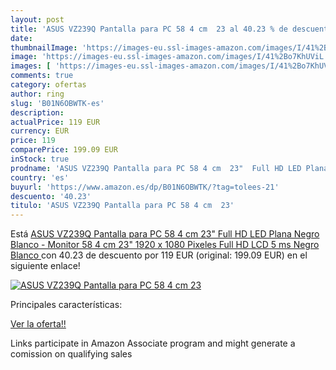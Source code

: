 ```yaml
---
layout: post
title: 'ASUS VZ239Q Pantalla para PC 58 4 cm  23 al 40.23 % de descuento'
date: 
thumbnailImage: 'https://images-eu.ssl-images-amazon.com/images/I/41%2Bo7KhUViL._SL200_.jpg'
image: 'https://images-eu.ssl-images-amazon.com/images/I/41%2Bo7KhUViL._SL200_.jpg'
images: [ 'https://images-eu.ssl-images-amazon.com/images/I/41%2Bo7KhUViL._SL200_.jpg' ]
comments: true
category: ofertas
author: ring
slug: 'B01N6OBWTK-es'
description:
actualPrice: 119 EUR
currency: EUR
price: 119
comparePrice: 199.09 EUR
inStock: true
prodname: 'ASUS VZ239Q Pantalla para PC 58 4 cm  23"  Full HD LED Plana Negro  Blanco - Monitor  58 4 cm  23"   1920 x 1080 Pixeles  Full HD  LCD  5 ms  Negro  Blanco '
country: 'es'
buyurl: 'https://www.amazon.es/dp/B01N6OBWTK/?tag=tolees-21'
descuento: '40.23'
titulo: 'ASUS VZ239Q Pantalla para PC 58 4 cm  23'
---
```


Está [ASUS VZ239Q Pantalla para PC 58 4 cm  23"  Full HD LED Plana Negro  Blanco - Monitor  58 4 cm  23"   1920 x 1080 Pixeles  Full HD  LCD  5 ms  Negro  Blanco ](https://www.amazon.es/dp/B01N6OBWTK/?tag=tolees-21) con 40.23 de descuento por 119 EUR (original: 199.09 EUR) en el siguiente enlace!

[![ASUS VZ239Q Pantalla para PC 58 4 cm  23](https://images-eu.ssl-images-amazon.com/images/I/41%2Bo7KhUViL._SL200_.jpg)](https://www.amazon.es/dp/B01N6OBWTK/?tag=tolees-21)

Principales características:


[Ver la oferta!!](https://www.amazon.es/dp/B01N6OBWTK/?tag=tolees-21)

Links participate in Amazon Associate program and might generate a comission on qualifying sales


